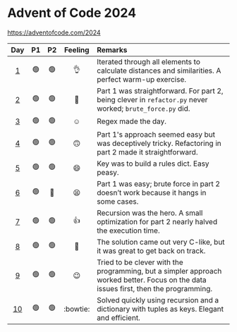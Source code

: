 # Advent of Code 2024

https://adventofcode.com/2024

| Day      | P1             | P2             | Feeling            | Remarks |
|:--------:|:--------------:|:--------------:|:------------------:|:--------|
| [1](01)  | :green_circle: | :green_circle: | :ok_hand:          | Iterated through all elements to calculate distances and similarities. A perfect warm-up exercise. |
| [2](02)  | :green_circle: | :green_circle: | :shrug:            | Part 1 was straightforward. For part 2, being clever in `refactor.py` never worked; `brute_force.py` did. |
| [3](03)  | :green_circle: | :green_circle: | :relaxed:          | Regex made the day. |
| [4](04)  | :green_circle: | :green_circle: | :upside_down_face: | Part 1's approach seemed easy but was deceptively tricky. Refactoring in part 2 made it straightforward. |
| [5](05)  | :green_circle: | :green_circle: | :smile:            | Key was to build a rules dict. Easy peasy. |
| [6](06)  | :green_circle: | :red_circle:   | :tired_face:       | Part 1 was easy; brute force in part 2 doesn’t work because it hangs in some cases. |
| [7](07)  | :green_circle: | :green_circle: | :thumbsup:         | Recursion was the hero. A small optimization for part 2 nearly halved the execution time. |
| [8](08)  | :green_circle: | :green_circle: | :hand_over_mouth:  | The solution came out very C-like, but it was great to get back on track.
| [9](09)  | :green_circle: | :green_circle: | :wink:             | Tried to be clever with the programming, but a simpler approach worked better. Focus on the data issues first, then the programming. |
| [10](10) | :green_circle: | :green_circle: | :bowtie:           | Solved quickly using recursion and a dictionary with tuples as keys. Elegant and efficient. |
